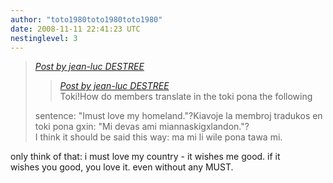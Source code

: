 ```yaml
---
author: "toto1980toto1980toto1980"
date: 2008-11-11 22:41:23 UTC
nestinglevel: 3
---
```

> [_Post by jean-luc DESTREE_](/ovnpkDbt/how-to-say-it-good-must#post3)  
> 
> > [_Post by jean-luc DESTREE_](/ovnpkDbt/how-to-say-it-good-must#post3)  
> > Toki!How do members translate in the toki pona the following  
> > 
> 
> sentence: "Imust love my homeland."?Kiavoje la membroj tradukos en  
> toki pona gxin: "Mi devas ami miannaskigxlandon."?  
> I think it should be said this way: ma mi li wile pona tawa mi.  
> 

only think of that: i must love my country - it wishes me good. if it  
wishes you good, you love it. even without any MUST.